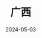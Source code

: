 ---
title: 广西
description: 一共去了3次，但是收获很少。
coverImage: http://photo.chachaphoto.uk/lijiangdiyiwan.jpg
date: 2024-05-03
featured: true
slug: guangxi
---